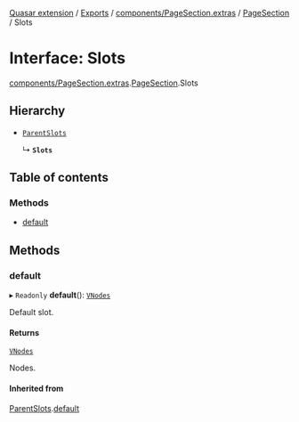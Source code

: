 [Quasar extension](../index.md) / [Exports](../modules.md) / [components/PageSection.extras](../modules/components_PageSection_extras.md) / [PageSection](../modules/components_PageSection_extras.PageSection.md) / Slots

# Interface: Slots

[components/PageSection.extras](../modules/components_PageSection_extras.md).[PageSection](../modules/components_PageSection_extras.PageSection.md).Slots

## Hierarchy

- [`ParentSlots`](components_PageSection_extras.PageSection.ParentSlots.md)

  ↳ **`Slots`**

## Table of contents

### Methods

- [default](components_PageSection_extras.PageSection.Slots.md#default)

## Methods

### default

▸ `Readonly` **default**(): [`VNodes`](../modules/components_api_misc.md#vnodes)

Default slot.

#### Returns

[`VNodes`](../modules/components_api_misc.md#vnodes)

Nodes.

#### Inherited from

[ParentSlots](components_PageSection_extras.PageSection.ParentSlots.md).[default](components_PageSection_extras.PageSection.ParentSlots.md#default)
